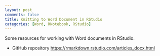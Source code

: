 ```yaml
---
layout: post
comments: false
title: Knitting to Word Document in RStudio
categories: [Word, RNotebook, RStudio]
---
```


Some resources for working with Word documents in RStudio.

- GitHub repository <a href = "https://rmarkdown.rstudio.com/articles_docx.html" target = "_blank">https://rmarkdown.rstudio.com/articles_docx.html</a>
